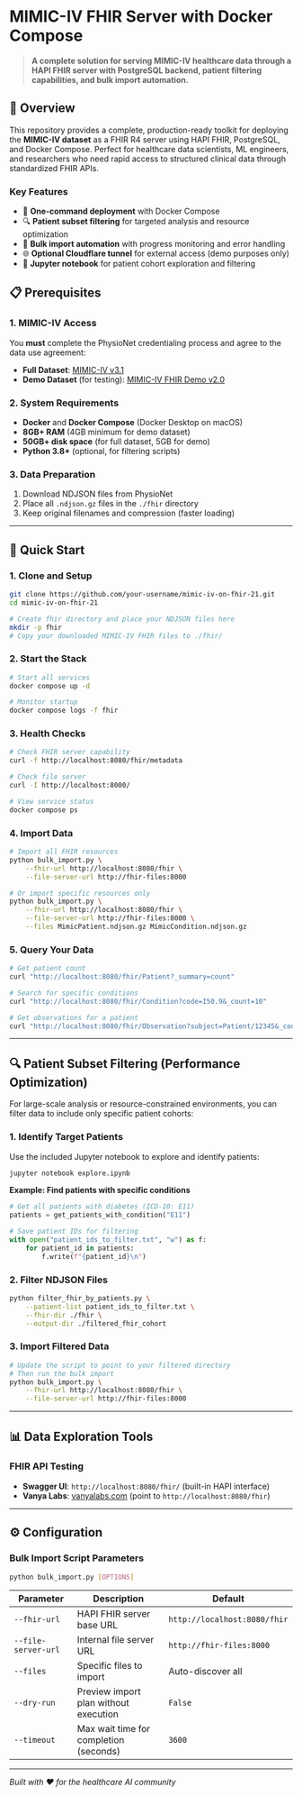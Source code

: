 # MIMIC-IV FHIR Server with Docker Compose

> **A complete solution for serving MIMIC-IV healthcare data through a HAPI FHIR server with PostgreSQL backend, patient filtering capabilities, and bulk import automation.**

## 🎯 Overview

This repository provides a complete, production-ready toolkit for deploying the **MIMIC-IV dataset** as a FHIR R4 server using HAPI FHIR, PostgreSQL, and Docker Compose. Perfect for healthcare data scientists, ML engineers, and researchers who need rapid access to structured clinical data through standardized FHIR APIs.

### Key Features

- 🚀 **One-command deployment** with Docker Compose
- 🔍 **Patient subset filtering** for targeted analysis and resource optimization
- 📁 **Bulk import automation** with progress monitoring and error handling
- 🌐 **Optional Cloudflare tunnel** for external access (demo purposes only)
- 📝 **Jupyter notebook** for patient cohort exploration and filtering


## 📋 Prerequisites

### 1. MIMIC-IV Access
You **must** complete the PhysioNet credentialing process and agree to the data use agreement:

- **Full Dataset**: [MIMIC-IV v3.1](https://physionet.org/content/mimiciv/3.1/)
- **Demo Dataset** (for testing): [MIMIC-IV FHIR Demo v2.0](https://physionet.org/content/mimic-iv-fhir-demo/2.0/)

### 2. System Requirements
- **Docker** and **Docker Compose** (Docker Desktop on macOS)
- **8GB+ RAM** (4GB minimum for demo dataset)
- **50GB+ disk space** (for full dataset, 5GB for demo)
- **Python 3.8+** (optional, for filtering scripts)

### 3. Data Preparation
1. Download NDJSON files from PhysioNet
2. Place all `.ndjson.gz` files in the `./fhir` directory
3. Keep original filenames and compression (faster loading)

---

## 🚀 Quick Start

### 1. Clone and Setup
```bash
git clone https://github.com/your-username/mimic-iv-on-fhir-21.git
cd mimic-iv-on-fhir-21

# Create fhir directory and place your NDJSON files here
mkdir -p fhir
# Copy your downloaded MIMIC-IV FHIR files to ./fhir/
```

### 2. Start the Stack
```bash
# Start all services
docker compose up -d

# Monitor startup
docker compose logs -f fhir
```

### 3. Health Checks
```bash
# Check FHIR server capability
curl -f http://localhost:8080/fhir/metadata

# Check file server
curl -I http://localhost:8000/

# View service status
docker compose ps
```

### 4. Import Data
```bash
# Import all FHIR resources
python bulk_import.py \
    --fhir-url http://localhost:8080/fhir \
    --file-server-url http://fhir-files:8000

# Or import specific resources only
python bulk_import.py \
    --fhir-url http://localhost:8080/fhir \
    --file-server-url http://fhir-files:8000 \
    --files MimicPatient.ndjson.gz MimicCondition.ndjson.gz
```

### 5. Query Your Data
```bash
# Get patient count
curl "http://localhost:8080/fhir/Patient?_summary=count"

# Search for specific conditions
curl "http://localhost:8080/fhir/Condition?code=I50.9&_count=10"

# Get observations for a patient
curl "http://localhost:8080/fhir/Observation?subject=Patient/12345&_count=5"
```

---

## 🔍 Patient Subset Filtering (Performance Optimization)

For large-scale analysis or resource-constrained environments, you can filter data to include only specific patient cohorts:

### 1. Identify Target Patients

Use the included Jupyter notebook to explore and identify patients:

```bash
jupyter notebook explore.ipynb
```

**Example: Find patients with specific conditions**
```python
# Get all patients with diabetes (ICD-10: E11)
patients = get_patients_with_condition("E11")

# Save patient IDs for filtering
with open("patient_ids_to_filter.txt", "w") as f:
    for patient_id in patients:
        f.write(f"{patient_id}\n")
```

### 2. Filter NDJSON Files

```bash
python filter_fhir_by_patients.py \
    --patient-list patient_ids_to_filter.txt \
    --fhir-dir ./fhir \
    --output-dir ./filtered_fhir_cohort
```

### 3. Import Filtered Data

```bash
# Update the script to point to your filtered directory
# Then run the bulk import
python bulk_import.py \
    --fhir-url http://localhost:8080/fhir \
    --file-server-url http://fhir-files:8000
```
---

## 📊 Data Exploration Tools

### FHIR API Testing
- **Swagger UI**: `http://localhost:8080/fhir/` (built-in HAPI interface)
- **Vanya Labs**: [vanyalabs.com](https://vanyalabs.com) (point to `http://localhost:8080/fhir`)

---

## ⚙️ Configuration

### Bulk Import Script Parameters

```bash
python bulk_import.py [OPTIONS]
```

| Parameter | Description | Default |
|-----------|-------------|---------|
| `--fhir-url` | HAPI FHIR server base URL | `http://localhost:8080/fhir` |
| `--file-server-url` | Internal file server URL | `http://fhir-files:8000` |
| `--files` | Specific files to import | Auto-discover all |
| `--dry-run` | Preview import plan without execution | `False` |
| `--timeout` | Max wait time for completion (seconds) | `3600` |


---

*Built with ❤️ for the healthcare AI community*
